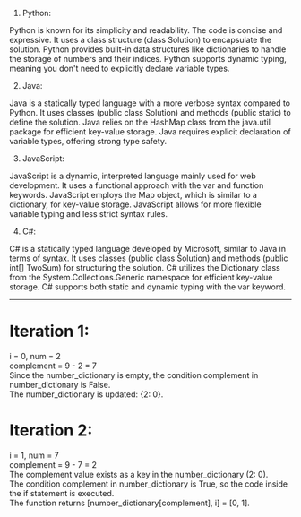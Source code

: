 1. Python:

Python is known for its simplicity and readability. The code is concise and expressive.
It uses a class structure (class Solution) to encapsulate the solution.
Python provides built-in data structures like dictionaries to handle the storage of numbers and their indices.
Python supports dynamic typing, meaning you don't need to explicitly declare variable types.


2. Java:

Java is a statically typed language with a more verbose syntax compared to Python.
It uses classes (public class Solution) and methods (public static) to define the solution.
Java relies on the HashMap class from the java.util package for efficient key-value storage.
Java requires explicit declaration of variable types, offering strong type safety.


3. JavaScript:

JavaScript is a dynamic, interpreted language mainly used for web development.
It uses a functional approach with the var and function keywords.
JavaScript employs the Map object, which is similar to a dictionary, for key-value storage.
JavaScript allows for more flexible variable typing and less strict syntax rules.


4. C#:

C# is a statically typed language developed by Microsoft, similar to Java in terms of syntax.
It uses classes (public class Solution) and methods (public int[] TwoSum) for structuring the solution.
C# utilizes the Dictionary class from the System.Collections.Generic namespace for efficient key-value storage.
C# supports both static and dynamic typing with the var keyword.


---




# Iteration 1:

i = 0, num = 2\
complement = 9 - 2 = 7\
Since the number_dictionary is empty, the condition complement in number_dictionary is False.\
The number_dictionary is updated: {2: 0}.

# Iteration 2:

i = 1, num = 7\
complement = 9 - 7 = 2\
The complement value exists as a key in the number_dictionary (2: 0).\
The condition complement in number_dictionary is True, so the code inside the if statement is executed.\
The function returns [number_dictionary[complement], i] = [0, 1].


